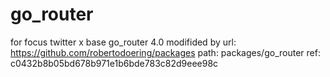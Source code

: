 # go_router
for focus twitter x base go_router 4.0 modifided by       url: https://github.com/robertodoering/packages       path: packages/go_router       ref: c0432b8b05bd678b971e1b6bde783c82d9eee98c
